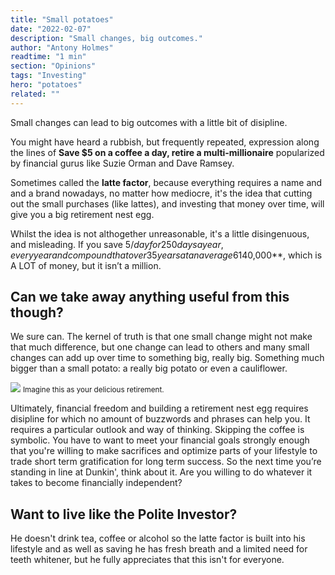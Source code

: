 ```yaml
---
title: "Small potatoes"
date: "2022-02-07"
description: "Small changes, big outcomes."
author: "Antony Holmes"
readtime: "1 min"
section: "Opinions"
tags: "Investing"
hero: "potatoes"
related: ""
---
```


Small changes can lead to big outcomes with a little bit of disipline.

<!-- end -->

You might have heard a rubbish, but frequently repeated, expression along the lines of **Save $5 on a coffee a day, retire a multi-millionaire** popularized by financial gurus like Suzie Orman and Dave Ramsey.

Sometimes called the **latte factor**, because everything requires a name and and a brand nowadays, no matter how mediocre, it's the idea that cutting out the small purchases (like lattes), and investing that money over time, will give you a big retirement nest egg.

Whilst the idea is not althogether unreasonable, it's a little disingenuous, and misleading. If you save $5/day for 250 days a year, every year and compound that over 35 years at an average 6% return, you get **$140,000**, which is A LOT of money, but it isn’t a million.

## Can we take away anything useful from this though?

We sure can. The kernel of truth is that one small change might not make that much difference, but one change can lead to others and many small changes can add up over time to something big, really big. Something much bigger than a small potato: a really big potato or even a cauliflower.

<div class="mx-auto py-8">
<img src="https://ik.imagekit.io/u0tzjkv2q/posts/cauliflower.webp?tr=w-800" class="rounded-lg">
<small>Imagine this as your delicious retirement.</small>
</div>

Ultimately, financial freedom and building a retirement nest egg requires disipline for which no amount of buzzwords and phrases can help you. It requires a particular outlook and way of thinking. Skipping the coffee is symbolic. You have to want to meet your financial goals strongly enough that you're willing to make sacrifices and optimize parts of your lifestyle to trade short term gratification for long term success. So the next time you’re standing in line at Dunkin', think about it. Are you willing to do whatever it takes to become financially independent?

## Want to live like the Polite Investor?

He doesn't drink tea, coffee or alcohol so the latte factor is built into his lifestyle and as well as saving he has fresh breath and a limited need for teeth whitener, but he fully appreciates that this isn't for everyone.
